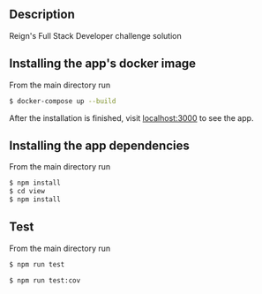 ## Description

Reign's Full Stack Developer challenge solution

## Installing the app's docker image

From the main directory run

```bash
$ docker-compose up --build
```

After the installation is finished, visit [localhost:3000](https://localhost:3000) to see the app.

## Installing the app dependencies

From the main directory run

```bash
$ npm install
$ cd view
$ npm install
```

## Test

From the main directory run

```bash
$ npm run test

$ npm run test:cov
```
